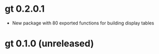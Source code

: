 # gt 0.2.0.1

* New package with 80 exported functions for building display tables

# gt 0.1.0 (unreleased)
